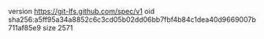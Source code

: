 version https://git-lfs.github.com/spec/v1
oid sha256:a5ff95a34a8852c6c3cd05b02dd06bb7fbf4b84c1dea40d9669007b711af85e9
size 2571
